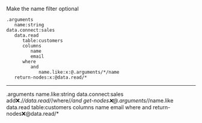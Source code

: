 Make the name filter optional

```hyperlambda
.arguments
   name:string
data.connect:sales
   data.read
      table:customers
      columns
         name
         email
      where
         and
            name.like:x:@.arguments/*/name
   return-nodes:x:@data.read/*
``` 
---
.arguments
   name.like:string
data.connect:sales
   add:x:./*/data.read/*/where/*/and
      get-nodes:x:@.arguments/*/name.like
   data.read
      table:customers
      columns
         name
         email
      where
         and
   return-nodes:x:@data.read/*

